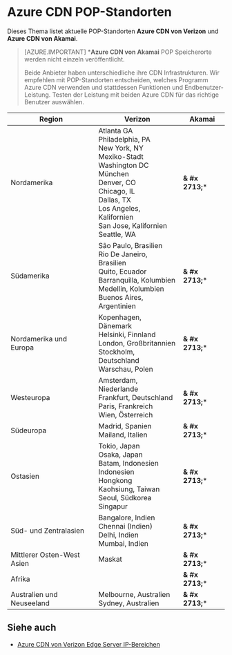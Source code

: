 <properties
    pageTitle="Azure CDN POP Speicherorte | Microsoft Azure"
    description="Dieses Thema listet Azure CDN POP-Standorten."
    services="cdn"
    documentationCenter=""
    authors="camsoper"
    manager="erikre"
    editor=""/>

<tags
    ms.service="cdn"
    ms.workload="media"
    ms.tgt_pltfrm="na"
    ms.devlang="na"
    ms.topic="article"
    ms.date="07/29/2016"
    ms.author="casoper"/>


# <a name="azure-cdn-pop-locations"></a>Azure CDN POP-Standorten

Dieses Thema listet aktuelle POP-Standorten **Azure CDN von Verizon** und **Azure CDN von Akamai**.

>[AZURE.IMPORTANT] \***Azure CDN von Akamai** POP Speicherorte werden nicht einzeln veröffentlicht.  
>
>Beide Anbieter haben unterschiedliche ihre CDN Infrastrukturen.  Wir empfehlen mit POP-Standorten entscheiden, welches Programm Azure CDN verwenden und stattdessen Funktionen und Endbenutzer-Leistung.  Testen der Leistung mit beiden Azure CDN für das richtige Benutzer auswählen. 
 
| Region | Verizon | Akamai |
|--------|---------|--------|
| Nordamerika | Atlanta GA<br />Philadelphia, PA<br />New York, NY<br />Mexiko-Stadt<br />Washington DC<br />München<br />Denver, CO<br />Chicago, IL<br />Dallas, TX<br />Los Angeles, Kalifornien<br />San Jose, Kalifornien<br />Seattle, WA | **& #x 2713;**\* |
| Südamerika | São Paulo, Brasilien<br />Rio De Janeiro, Brasilien<br />Quito, Ecuador<br />Barranquilla, Kolumbien<br />Medellin, Kolumbien<br/>Buenos Aires, Argentinien| **& #x 2713;**\* | 
| Nordamerika und Europa| Kopenhagen, Dänemark<br />Helsinki, Finnland<br />London, Großbritannien<br />Stockholm, Deutschland<br />Warschau, Polen | **& #x 2713;**\* |
| Westeuropa | Amsterdam, Niederlande<br />Frankfurt, Deutschland<br />Paris, Frankreich<br />Wien, Österreich | **& #x 2713;**\* |
| Südeuropa | Madrid, Spanien<br />Mailand, Italien | **& #x 2713;**\* |
| Ostasien | Tokio, Japan<br />Osaka, Japan<br />Batam, Indonesien<br />Indonesien<br />Hongkong<br />Kaohsiung, Taiwan<br />Seoul, Südkorea<br />Singapur| **& #x 2713;**\* |
| Süd- und Zentralasien | Bangalore, Indien<br />Chennai (Indien)<br />Delhi, Indien<br />Mumbai, Indien | **& #x 2713;**\* |
| Mittlerer Osten-West Asien | Maskat | **& #x 2713;**\* |
| Afrika | | **& #x 2713;**\* |
| Australien und Neuseeland | Melbourne, Australien<br />Sydney, Australien | **& #x 2713;**\* |

## <a name="see-also"></a>Siehe auch
* [Azure CDN von Verizon Edge Server IP-Bereichen](https://msdn.microsoft.com/library/mt757330.aspx)